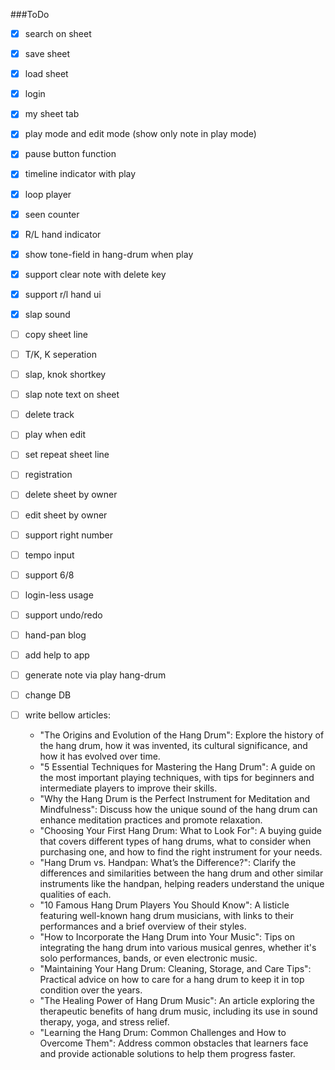 ###ToDo
- [x] search on sheet
- [x] save sheet
- [x] load sheet
- [x] login
- [x] my sheet tab
- [x] play mode and edit mode  (show only note in play mode)
- [x] pause button function
- [x] timeline indicator with play
- [x] loop player
- [x] seen counter
- [x] R/L hand indicator
- [x] show tone-field in hang-drum when play
- [x] support clear note with delete key
- [x] support r/l hand ui
- [x] slap sound

- [ ] copy sheet line
- [ ] T/K, K seperation
- [ ] slap, knok shortkey
- [ ] slap note text on sheet
- [ ] delete track
- [ ] play when edit
- [ ] set repeat sheet line
- [ ] registration
- [ ] delete sheet by owner
- [ ] edit sheet by owner
- [ ] support right number
- [ ] tempo input
- [ ] support 6/8
- [ ] login-less usage
- [ ] support undo/redo
- [ ] hand-pan blog
- [ ] add help to app
- [ ] generate note via play hang-drum
- [ ] change DB
- [ ] write bellow articles:
  - "The Origins and Evolution of the Hang Drum": Explore the history of the hang drum, how it was invented, its cultural significance, and how it has evolved over time.
  - "5 Essential Techniques for Mastering the Hang Drum": A guide on the most important playing techniques, with tips for beginners and intermediate players to improve their skills.
  - "Why the Hang Drum is the Perfect Instrument for Meditation and Mindfulness": Discuss how the unique sound of the hang drum can enhance meditation practices and promote relaxation.
  - "Choosing Your First Hang Drum: What to Look For": A buying guide that covers different types of hang drums, what to consider when purchasing one, and how to find the right instrument for your needs.
  - "Hang Drum vs. Handpan: What’s the Difference?": Clarify the differences and similarities between the hang drum and other similar instruments like the handpan, helping readers understand the unique qualities of each.
  - "10 Famous Hang Drum Players You Should Know": A listicle featuring well-known hang drum musicians, with links to their performances and a brief overview of their styles.
  - "How to Incorporate the Hang Drum into Your Music": Tips on integrating the hang drum into various musical genres, whether it's solo performances, bands, or even electronic music.
  - "Maintaining Your Hang Drum: Cleaning, Storage, and Care Tips": Practical advice on how to care for a hang drum to keep it in top condition over the years.
  - "The Healing Power of Hang Drum Music": An article exploring the therapeutic benefits of hang drum music, including its use in sound therapy, yoga, and stress relief.
  - "Learning the Hang Drum: Common Challenges and How to Overcome Them": Address common obstacles that learners face and provide actionable solutions to help them progress faster.